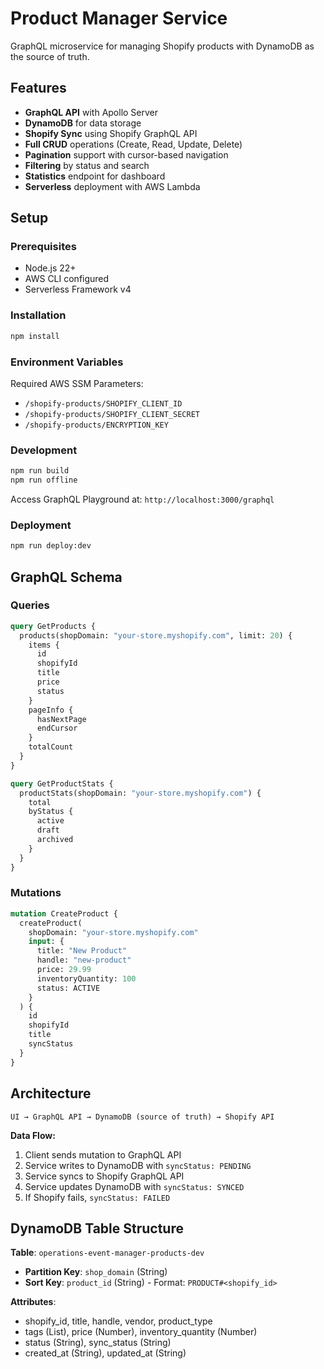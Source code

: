 # Product Manager Service

GraphQL microservice for managing Shopify products with DynamoDB as the source of truth.

## Features

- **GraphQL API** with Apollo Server
- **DynamoDB** for data storage
- **Shopify Sync** using Shopify GraphQL API
- **Full CRUD** operations (Create, Read, Update, Delete)
- **Pagination** support with cursor-based navigation
- **Filtering** by status and search
- **Statistics** endpoint for dashboard
- **Serverless** deployment with AWS Lambda

## Setup

### Prerequisites

- Node.js 22+
- AWS CLI configured
- Serverless Framework v4

### Installation

```bash
npm install
```

### Environment Variables

Required AWS SSM Parameters:
- `/shopify-products/SHOPIFY_CLIENT_ID`
- `/shopify-products/SHOPIFY_CLIENT_SECRET`
- `/shopify-products/ENCRYPTION_KEY`

### Development

```bash
npm run build
npm run offline
```

Access GraphQL Playground at: `http://localhost:3000/graphql`

### Deployment

```bash
npm run deploy:dev
```

## GraphQL Schema

### Queries

```graphql
query GetProducts {
  products(shopDomain: "your-store.myshopify.com", limit: 20) {
    items {
      id
      shopifyId
      title
      price
      status
    }
    pageInfo {
      hasNextPage
      endCursor
    }
    totalCount
  }
}

query GetProductStats {
  productStats(shopDomain: "your-store.myshopify.com") {
    total
    byStatus {
      active
      draft
      archived
    }
  }
}
```

### Mutations

```graphql
mutation CreateProduct {
  createProduct(
    shopDomain: "your-store.myshopify.com"
    input: {
      title: "New Product"
      handle: "new-product"
      price: 29.99
      inventoryQuantity: 100
      status: ACTIVE
    }
  ) {
    id
    shopifyId
    title
    syncStatus
  }
}
```

## Architecture

```
UI → GraphQL API → DynamoDB (source of truth) → Shopify API
```

**Data Flow:**
1. Client sends mutation to GraphQL API
2. Service writes to DynamoDB with `syncStatus: PENDING`
3. Service syncs to Shopify GraphQL API
4. Service updates DynamoDB with `syncStatus: SYNCED`
5. If Shopify fails, `syncStatus: FAILED`

## DynamoDB Table Structure

**Table**: `operations-event-manager-products-dev`

- **Partition Key**: `shop_domain` (String)
- **Sort Key**: `product_id` (String) - Format: `PRODUCT#<shopify_id>`

**Attributes**:
- shopify_id, title, handle, vendor, product_type
- tags (List), price (Number), inventory_quantity (Number)
- status (String), sync_status (String)
- created_at (String), updated_at (String)

